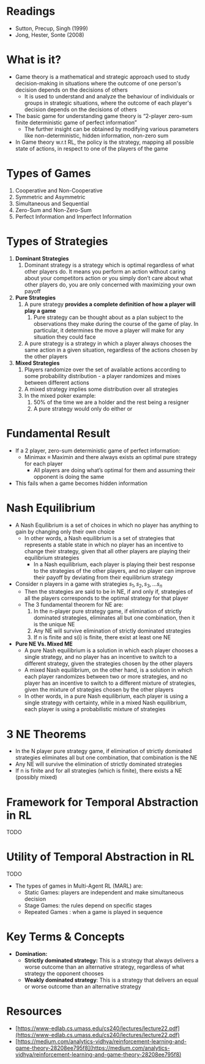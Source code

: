 # Readings

- Sutton, Precup, Singh (1999)
- Jong, Hester, Sonte (2008)

# What is it?

- Game theory is a mathematical and strategic approach used to study decision-making in situations where the outcome of one person's decision depends on the decisions of others
    - It is used to understand and analyze the behaviour of individuals or groups in strategic situations, where the outcome of each player's decision depends on the decisions of others
- The basic game for understanding game theory is “2-player zero-sum finite deterministic game of perfect information”
    - The further insight can be obtained by modifying various parameters like non-deterministic, hidden information, non-zero sum
- In Game theory w.r.t RL, the policy is the strategy, mapping all possible state of actions, in respect to one of the players of the game

# Types of Games

1. Cooperative and Non-Cooperative
2. Symmetric and Asymmetric
3. Simultaneous and Sequential
4. Zero-Sum and Non-Zero-Sum
5. Perfect Information and Imperfect Information

# Types of Strategies

1. **Dominant Strategies**
    1. Dominant strategy is a strategy which is optimal regardless of what other players do. It means you perform an action without caring about your competitors action or you simply don’t care about what other players do, you are only concerned with maximizing your own payoff
2. **Pure Strategies**
    1. A pure strategy **provides a complete definition of how a player will play a game**
        1. Pure strategy can be thought about as a plan subject to the observations they make during the course of the game of play. In particular, it determines the move a player will make for any situation they could face
    2. A pure strategy is a strategy in which a player always chooses the same action in a given situation, regardless of the actions chosen by the other players
3. **Mixed Strategies**
    1. Players randomize over the set of available actions according to some probability distribution - a player randomizes and mixes between different actions
    2. A mixed strategy implies some distribution over all strategies
    3. In the mixed poker example:
        1. 50% of the time we are a holder and the rest being a resigner
        2. A pure strategy would only do either or

# Fundamental Result

- If a 2 player, zero-sum deterministic game of perfect information:
    - Minimax $\equiv$ Maximin and there always exists an optimal pure strategy for each player
        - All players are doing what’s optimal for them and assuming their opponent is doing the same
- This fails when a game becomes hidden information

# Nash Equilibrium

- A Nash Equilibrium is a set of choices in which no player has anything to gain by changing only their own choice
    - In other words, a Nash equilibrium is a set of strategies that represents a stable state in which no player has an incentive to change their strategy, given that all other players are playing their equilibrium strategies
        - In a Nash equilibrium, each player is playing their best response to the strategies of the other players, and no player can improve their payoff by deviating from their equilibrium strategy
- Consider n players in a game with strategies $s_1, s_2, s_3, ... s_n$
    - Then the strategies are said to be in NE, if and only if, strategies of all the players corresponds to the optimal strategy for that player
    - The 3 fundamental theorem for NE are:
        1. In the n-player pure strategy game, if elimination of strictly dominated strategies, eliminates all but one combination, then it is the unique NE
        2. Any NE will survive elimination of strictly dominated strategies
        3. If n is finite and s(i) is finite, there exist at least one NE
- **Pure NE Vs. Mixed ME**
    - A pure Nash equilibrium is a solution in which each player chooses a single strategy, and no player has an incentive to switch to a different strategy, given the strategies chosen by the other players
    - A mixed Nash equilibrium, on the other hand, is a solution in which each player randomizes between two or more strategies, and no player has an incentive to switch to a different mixture of strategies, given the mixture of strategies chosen by the other players
    - In other words, in a pure Nash equilibrium, each player is using a single strategy with certainty, while in a mixed Nash equilibrium, each player is using a probabilistic mixture of strategies

# 3 NE Theorems

- In the N player pure strategy game, if elimination of strictly dominated strategies eliminates all but one combination, that combination is the NE
- Any NE will survive the elimination of strictly dominated strategies
- If n is finite and for all strategies (which is finite), there exists a NE (possibly mixed)

# Framework for Temporal Abstraction in RL

TODO

# Utility of Temporal Abstraction in RL

TODO

- The types of games in Multi-Agent RL (MARL) are:
    - Static Games: players are independent and make simultaneous decision
    - Stage Games: the rules depend on specific stages
    - Repeated Games : when a game is played in sequence

# Key Terms & Concepts

- **Domination:**
    - **Strictly dominated strategy:** This is a strategy that always delivers a worse outcome than an
    alternative strategy, regardless of what strategy the opponent chooses
    - **Weakly dominated strategy**: This is a strategy that delivers an equal or worse outcome than an alternative strategy

# Resources

- [https://www-edlab.cs.umass.edu/cs240/lectures/lecture22.pdf](https://www-edlab.cs.umass.edu/cs240/lectures/lecture22.pdf)
- [https://medium.com/analytics-vidhya/reinforcement-learning-and-game-theory-28208ee795f8](https://medium.com/analytics-vidhya/reinforcement-learning-and-game-theory-28208ee795f8)